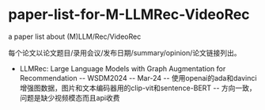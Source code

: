 # paper-list-for-M-LLMRec-VideoRec
a paper list about (M)LLM/Rec/VideoRec

每个论文以论文题目/录用会议/发布日期/summary/opinion/论文链接列出。

- LLMRec: Large Language Models with Graph Augmentation for Recommendation
-- WSDM2024
-- Mar-24
-- 使用openai的ada和davinci增强图数据，图片和文本编码器用的clip-vit和sentence-BERT
-- 方向一致，问题是缺少视频模态而且api收费
